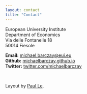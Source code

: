 ```yaml
---
layout: contact
title: "Contact"
---
```



European University Institute  
Department of Economics  
Via delle Fontanelle 18  
50014 Fiesole  

**Email:** [michael.barczay@eui.eu](mailto:michael.barczay@eui.eu)  
**Github:** [michaelbarczay.github.io](https://michaelbarczay.github.io)  
**Twitter:** [twitter.com/michaelbarczay](https://twitter.com/michaelbarczay)




</br>

Layout by [Paul Le]([mailto:michael.barczay@eui.eu](https://github.com/LeNPaul/academic)).
